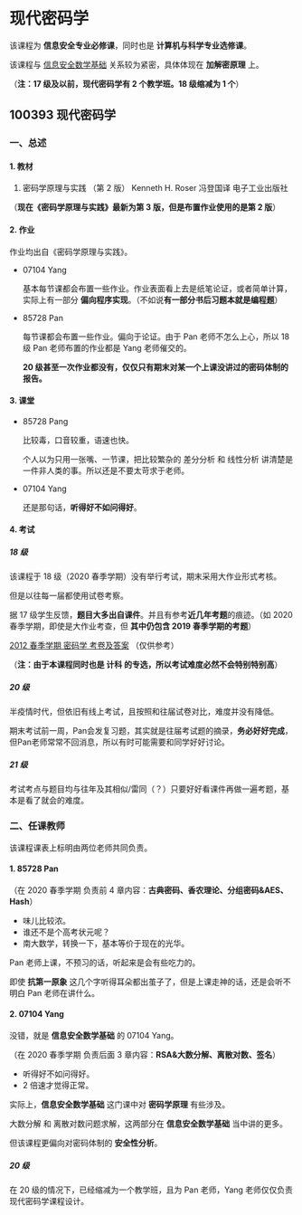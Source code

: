 # 现代密码学

该课程为 **信息安全专业必修课**，同时也是 **计算机与科学专业选修课**。

该课程与 [信息安全数学基础](https://github.com/TJ-CSCCG/TJCS-Course/tree/master/100583_信息安全数学基础) 关系较为紧密，具体体现在 **加解密原理** 上。

（**注：17 级及以前，现代密码学有 2 个教学班。18 级缩减为 1 个**）

## 100393 现代密码学

### 一、总述

#### 1. 教材

1. 密码学原理与实践 （第 2 版） Kenneth H. Roser 冯登国译 电子工业出版社

（**现在《密码学原理与实践》最新为第 3 版，但是布置作业使用的是第 2 版**）

#### 2. 作业

作业均出自《密码学原理与实践》。

* 07104 Yang

  基本每节课都会布置一些作业。作业表面看上去是纸笔论证，或者简单计算，实际上有一部分 **偏向程序实现**。（不如说**有一部分书后习题本就是编程题**）

* 85728 Pan

  每节课都会布置一些作业。偏向于论证。由于 Pan 老师不怎么上心，所以 18 级 Pan 老师布置的作业都是 Yang 老师催交的。
  
  **20 级甚至一次作业都没有，仅仅只有期末对某一个上课没讲过的密码体制的报告。**

#### 3. 课堂

* 85728 Pang

  比较毒，口音较重，语速也快。

  个人以为只用一张嘴、一节课，把比较繁杂的 差分分析 和 线性分析 讲清楚是一件非人类的事。所以还是不要太苛求于老师。

* 07104 Yang

  还是那句话，**听得好不如问得好**。

#### 4. 考试

##### 18 级

该课程于 18 级（2020 春季学期）没有举行考试，期末采用大作业形式考核。

但是以往每一届都使用试卷考察。

据 17 级学生反馈，**题目大多出自课件**。并且有参考**近几年考题**的痕迹。（如 2020 春季学期，即使是大作业考查，但 **其中仍包含 2019 春季学期的考题**）

[2012 春季学期 密码学 考卷及答案](https://wenku.baidu.com/view/4f8e96a77f21af45b307e87101f69e314232fac8.html) （仅供参考）

（**注：由于本课程同时也是 计科 的专选，所以考试难度必然不会特别特别高**）

##### 20 级

半疫情时代，但依旧有线上考试，且按照和往届试卷对比，难度并没有降低。

期末考试前一周，Pan会发复习题，其实就是往届考试题的摘录，**务必好好完成**，但Pan老师常常不回消息，所以有时可能需要和同学好好讨论。

##### 21 级

考试考点与题目均与往年及其相似/雷同（？）只要好好看课件再做一遍考题，基本是看了就会的难度。

### 二、任课教师

该课程课表上标明由两位老师共同负责。

#### 1. 85728 Pan

（在 2020 春季学期 负责前 4 章内容：**古典密码、香农理论、分组密码&AES、Hash**）

* 味儿比较浓。
* 谁还不是个高考状元呢？
* 南大数学，转换一下，基本等价于现在的光华。

Pan 老师上课，不预习的话，听起来是会有些吃力的。

即使 **抗第一原象** 这几个字听得耳朵都出茧子了，但是上课走神的话，还是会听不明白 Pan 老师在讲什么。

#### 2. 07104 Yang

没错，就是 **信息安全数学基础** 的 07104 Yang。

（在 2020 春季学期 负责后面 3 章内容：**RSA&大数分解、离散对数、签名**）

* 听得好不如问得好。
* 2 倍速才觉得正常。

实际上，**信息安全数学基础** 这门课中对 **密码学原理** 有些涉及。

大数分解 和 离散对数问题求解，这两部分在 **信息安全数学基础** 当中讲的更多。

但该课程更偏向对密码体制的 **安全性分析**。

##### 20 级

在 20 级的情况下，已经缩减为一个教学班，且为 Pan 老师，Yang 老师仅仅负责现代密码学课程设计。
